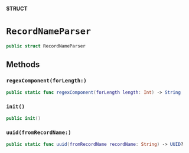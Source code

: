 **STRUCT**

# `RecordNameParser`

```swift
public struct RecordNameParser
```

## Methods
### `regexComponent(forLength:)`

```swift
public static func regexComponent(forLength length: Int) -> String
```

### `init()`

```swift
public init()
```

### `uuid(fromRecordName:)`

```swift
public static func uuid(fromRecordName recordName: String) -> UUID?
```
